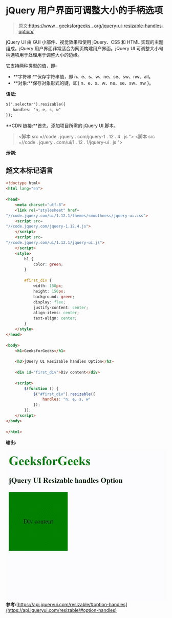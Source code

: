 # jQuery 用户界面可调整大小的手柄选项

> 原文:[https://www . geeksforgeeks . org/jquery-ui-resizable-handles-option/](https://www.geeksforgeeks.org/jquery-ui-resizable-handles-option/)

jQuery UI 由 GUI 小部件、视觉效果和使用 jQuery、CSS 和 HTML 实现的主题组成。jQuery 用户界面非常适合为网页构建用户界面。jQuery UI 可调整大小句柄选项用于处理用于调整大小的边缘。

它支持两种类型的值，即–

*   **字符串:**保存字符串值，即 n、e、s、w、ne、se、sw、nw、all。
*   **对象:**保存对象形式的键，即{ n、e、s、w、ne、se、sw、nw }。

**语法:**

```html
$(".selector").resizable({
   handles: "n, e, s, w"
});
```

**CDN 链接:**首先，添加项目所需的 jQuery UI 脚本。

> <link rel="”stylesheet”" href="”//code.jquery.com/ui/1.12.1/themes/smoothness/jquery-ui.css”">
> <脚本 src =//code . jquery . com/jquery-1 . 12 . 4 . js "></脚本>
> <脚本 src =//code . jquery . com/ui/1 . 12 . 1/jquery-ui . js "></脚本>

**示例:**

## 超文本标记语言

```html
<!doctype html>
<html lang="en">

<head>
    <meta charset="utf-8">
    <link rel="stylesheet" href=
"//code.jquery.com/ui/1.12.1/themes/smoothness/jquery-ui.css">
    <script src=
"//code.jquery.com/jquery-1.12.4.js">
    </script>
    <script src=
"//code.jquery.com/ui/1.12.1/jquery-ui.js">
    </script>
    <style>
        h1 {
            color: green;
        }

        #first_div {
            width: 150px;
            height: 150px;
            background: green;
            display: flex;
            justify-content: center;
            align-items: center;
            text-align: center;
        }
    </style>
</head>

<body>
    <h1>GeeksforGeeks</h1>

    <h3>jQuery UI Resizable handles Option</h3>

    <div id="first_div">Div content</div>

    <script>
        $(function () {
            $("#first_div").resizable({
                handles: "n, e, s, w"
            });
        });
    </script>
</body>

</html>
```

**输出:**

![](img/4c1a83af08c7bcf0039c46f4b9b6be3b.png)
**参考:**[https://api.jqueryui.com/resizable/#option-handles](https://api.jqueryui.com/resizable/#option-handles)